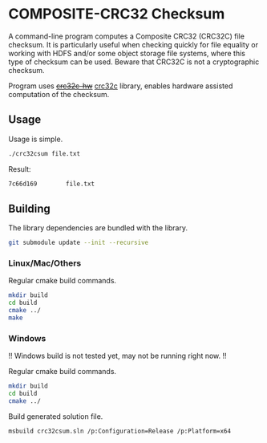 # COMPOSITE-CRC32 Checksum

A command-line program computes a Composite CRC32 (CRC32C) file checksum. It is particularly useful when checking quickly for file equality or working with HDFS and/or some object storage file systems, where this type of checksum can be used. Beware that CRC32C is not a cryptographic checksum.

Program uses ~~[crc32c-hw](https://github.com/robertvazan/crc32c-hw)~~ [crc32c](https://github.com/google/crc32c.git) library, enables hardware assisted computation of the checksum.

## Usage

Usage is simple.

```sh
./crc32csum file.txt
```

Result:

```sh
7c66d169        file.txt
```

## Building

The library dependencies are bundled with the library.

```sh
git submodule update --init --recursive
```

### Linux/Mac/Others

Regular cmake build commands.

```sh
mkdir build
cd build
cmake ../
make
```

### Windows

!! Windows build is not tested yet, may not be running right now. !!

Regular cmake build commands.

```sh
mkdir build
cd build
cmake ../
```

Build generated solution file.

```sh
msbuild crc32csum.sln /p:Configuration=Release /p:Platform=x64
```
